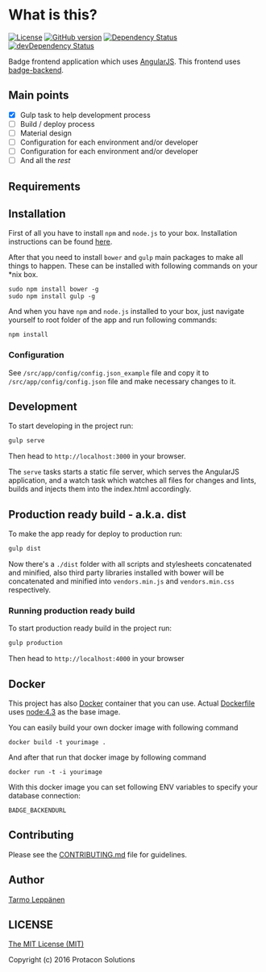 # What is this?
[![License](http://img.shields.io/:license-mit-blue.svg)](LICENSE)
[![GitHub version](https://badge.fury.io/gh/ProtaconSolutions%2Fbadge-frontend.svg)](https://badge.fury.io/gh/ProtaconSolutions%2Fbadge-frontend)
[![Dependency Status](https://david-dm.org/ProtaconSolutions/badge-frontend.svg)](https://david-dm.org/ProtaconSolutions/badge-frontend)
[![devDependency Status](https://david-dm.org/ProtaconSolutions/badge-frontend/dev-status.svg)](https://david-dm.org/ProtaconSolutions/badge-frontend#info=devDependencies)

Badge frontend application which uses [AngularJS](https://angularjs.org/). 
This frontend uses [badge-backend](https://github.com/ProtaconSolutions/badge-backend).

## Main points
- [x] Gulp task to help development process
- [ ] Build / deploy process
- [ ] Material design
- [ ] Configuration for each environment and/or developer
- [ ] Configuration for each environment and/or developer
- [ ] And all the _rest_

## Requirements

## Installation
First of all you have to install ```npm``` and ```node.js``` to your box. Installation instructions can
be found [here](https://github.com/joyent/node/wiki/Installing-Node.js-via-package-manager).

After that you need to install ```bower``` and ```gulp``` main packages to make all  things to happen. 
These can be installed with following commands on your *nix box. 
```
sudo npm install bower -g
sudo npm install gulp -g
```

And when you have ```npm``` and ```node.js``` installed to your box, just navigate yourself to root folder
of the app and run following commands:

```
npm install
```

### Configuration
See ```/src/app/config/config.json_example``` file and copy it to ```/src/app/config/config.json``` file and make
necessary changes to it. 

## Development

To start developing in the project run:

```bash
gulp serve
```

Then head to `http://localhost:3000` in your browser.

The `serve` tasks starts a static file server, which serves the AngularJS application, and a watch task which watches 
all files for changes and lints, builds and injects them into the index.html accordingly.

## Production ready build - a.k.a. dist

To make the app ready for deploy to production run:

```bash
gulp dist
```

Now there's a `./dist` folder with all scripts and stylesheets concatenated and minified, also third party libraries 
installed with bower will be concatenated and minified into `vendors.min.js` and `vendors.min.css` respectively.

### Running production ready build

To start production ready build in the project run:

```bash
gulp production
```

Then head to `http://localhost:4000` in your browser

## Docker
This project has also [Docker](https://www.docker.com/) container that you can use. Actual [Dockerfile](Dockerfile) uses [node:4.3](https://github.com/nodejs/docker-node/blob/5934cfb183f13fec7ef17c5d185dbfe444d1da0f/4.3/Dockerfile) as the base image.

You can easily build your own docker image with following command
```
docker build -t yourimage .
```

And after that run that docker image by following command
```
docker run -t -i yourimage
```

With this docker image you can set following ENV variables to specify your database connection:
```
BADGE_BACKENDURL
```

## Contributing
Please see the [CONTRIBUTING.md](CONTRIBUTING.md) file for guidelines.

## Author
[Tarmo Leppänen](https://github.com/tarlepp)

## LICENSE

[The MIT License (MIT)](LICENSE)

Copyright (c) 2016 Protacon Solutions